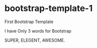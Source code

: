 # bootstrap-template-1
First Bootstrap Template

I have Only 3 words for Bootstrap

SUPER, ELEGENT, AWESOME.

